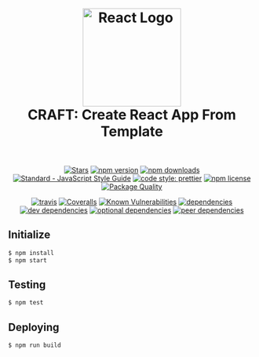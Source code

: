 <h1 align="center">
  <img src="https://raw.githubusercontent.com/{username}/{repo}/master/docs/images/header.svg" alt="React Logo" width="200">
  <br>
  CRAFT: Create React App From Template
  <br>
  <br>
</h1>

<p align="center">
  <a href="https://github.com/{username}/{repo}"><img src="https://img.shields.io/github/stars/{username}/{repo}.svg?style=social&label=Stars" alt="Stars" /></a>
  <a href="https://www.npmjs.com/package/{repo}"><img src="https://img.shields.io/npm/v/{repo}.svg" alt="npm version"></a>
  <a href="https://www.npmjs.com/package/{repo}"><img src="https://img.shields.io/npm/dm/{repo}.svg" alt="npm downloads"></a>
  <a href="https://standardjs.com"><img src="https://img.shields.io/badge/code_style-standard-brightgreen.svg" alt="Standard - JavaScript Style Guide"></a>
  <a href="https://github.com/prettier/prettier"><img alt="code style: prettier" src="https://img.shields.io/badge/code_style-prettier-ff69b4.svg"></a>
  <a href="https://www.npmjs.com/package/{repo}"><img src="https://img.shields.io/npm/l/{repo}.svg" alt="npm license" /></a>
  <a href="http://packagequality.com/#?package={repo}"><img src="http://npm.packagequality.com/shield/{repo}.svg" alt="Package Quality" /></a>
</p>
<p align="center">
  <a href="https://travis-ci.org/{username}/{repo}"><img src="https://img.shields.io/travis/{username}/{repo}/master.svg" alt="travis"></a>
  <a href="https://coveralls.io/github/{username}/{repo}"><img src="https://img.shields.io/coveralls/github/jekyll/jekyll.svg" alt="Coveralls"></a>
  <!-- sonarqube - https://github.com/QualInsight/qualinsight-plugins-sonarqube-badges/wiki/Quality-Gate-status-badges -->
  <a href="https://snyk.io/test/github/{username}/{repo}"><img src="https://snyk.io/test/github/{username}/{repo}/badge.svg" alt="Known Vulnerabilities" /></a>
  <a href="https://david-dm.org/{username}/{repo}"><img src="https://img.shields.io/david/{username}/{repo}.svg" alt="dependencies" /></a>
  <a href="https://david-dm.org/{username}/{repo}?type=dev"><img src="https://img.shields.io/david/dev/{username}/{repo}.svg" alt="dev dependencies" /></a>
  <a href="https://david-dm.org/{username}/{repo}?type=optional"><img src="https://img.shields.io/david/optional/{username}/{repo}.svg" alt="optional dependencies" /></a>
  <a href="https://david-dm.org/{username}/{repo}?type=peer"><img src="https://img.shields.io/david/peer/{username}/{repo}.svg" alt="peer dependencies" /></a>
</p>

## Initialize
```bash
$ npm install
$ npm start
```

## Testing
```bash
$ npm test
```

## Deploying
```bash
$ npm run build
```
